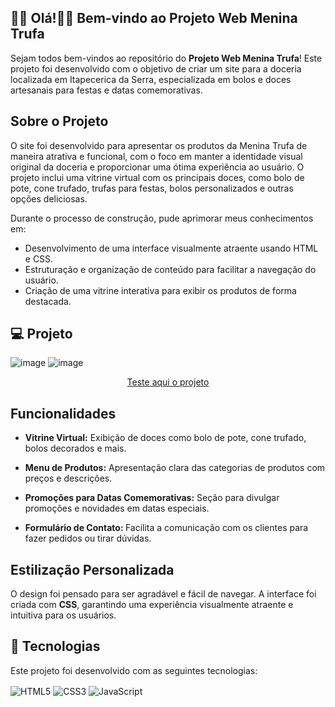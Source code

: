 ## 👨‍💻 Olá!👋🏼 Bem-vindo ao Projeto Web Menina Trufa

Sejam todos bem-vindos ao repositório do <b>Projeto Web Menina Trufa</b>! Este projeto foi desenvolvido com o objetivo de criar um site para a doceria localizada em Itapecerica da Serra, especializada em bolos e doces artesanais para festas e datas comemorativas.

## Sobre o Projeto

O site foi desenvolvido para apresentar os produtos da Menina Trufa de maneira atrativa e funcional, com o foco em manter a identidade visual original da doceria e proporcionar uma ótima experiência ao usuário. O projeto inclui uma vitrine virtual com os principais doces, como bolo de pote, cone trufado, trufas para festas, bolos personalizados e outras opções deliciosas.

Durante o processo de construção, pude aprimorar meus conhecimentos em:

- Desenvolvimento de uma interface visualmente atraente usando HTML e CSS.
- Estruturação e organização de conteúdo para facilitar a navegação do usuário.
- Criação de uma vitrine interativa para exibir os produtos de forma destacada.
  
## 💻 Projeto
![image](https://github.com/user-attachments/assets/301d0eb8-89c0-4071-85fe-89a06b60bd62)
![image](https://github.com/user-attachments/assets/78089810-34d1-4c87-9ee2-eeb98d3254d7)
<p align="center">
    <a  href="https://projeto-web-kick.vercel.app/ " target="_blank" > Teste aqui o projeto</a>
  </p>

## Funcionalidades

- <b>Vitrine Virtual:</b> Exibição de doces como bolo de pote, cone trufado, bolos decorados e mais.
  
- <b>Menu de Produtos:</b> Apresentação clara das categorias de produtos com preços e descrições.
  
- <b>Promoções para Datas Comemorativas:</b> Seção para divulgar promoções e novidades em datas especiais.
  
- <b>Formulário de Contato: </b>Facilita a comunicação com os clientes para fazer pedidos ou tirar dúvidas.
  
## Estilização Personalizada

O design foi pensado para ser agradável e fácil de navegar. A interface foi criada com <b>CSS</b>, garantindo uma experiência visualmente atraente e intuitiva para os usuários.

## 🚀 Tecnologias
Este projeto foi desenvolvido com as seguintes tecnologias:

<img align="center" alt="HTML5" src="https://img.shields.io/badge/HTML5-E34F26?style=for-the-badge&logo=html5&logoColor=white"/> <img align="center" alt="CSS3" src="https://img.shields.io/badge/CSS-239120?&style=for-the-badge&logo=css3&logoColor=white"/> <img align="center" alt="JavaScript" src="https://img.shields.io/badge/JavaScript-F7DF1E?style=for-the-badge&logo=javascript&logoColor=black"/>
